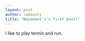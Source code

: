 ```yaml
--- 
layout: post
author: camazotz
title: "Navaneet's's first post!"
---
```


I like to play tennis and run.
